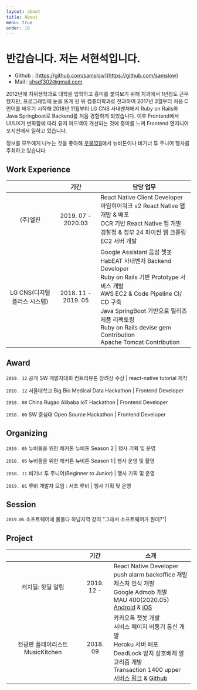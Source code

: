```yaml
---
layout: about
title: About
menu: true
order: 10
---
```


# 반갑습니다. 저는 서현석입니다.

- Github : [https://github.com/samslow](https://github.com/samslow)
- Mail : [shsdf302@gmail.com](mailto:shsdf302@gmail.com)

2012년에 치위생학과로 대학을 입학하고 흥미를 붙여보기 위해 치과에서 1년정도 근무했지만, 프로그래밍에 눈을 뜨게 된 뒤 컴퓨터학과로 전과하여 2017년 3월부터 처음 C언어를 배우기 시작해 2018년 11월부터 LG CNS 사내벤처에서 Ruby on Rails와 Java Springboot로 Backend를 처음 경험하게 되었습니다.
이후 Frontend에서 UI/UX가 변화함에 따라 유저 피드백이 개선되는 것에 흥미를 느껴 Frontend 엔지니어 포지션에서 일하고 있습니다.

정보를 모두에게 나누는 것을 좋아해 [우물128](https://www.notion.so/woomool/128-128-f0da263ba6e846d5970babd2abc32504)에서 뉴비톤이나 비기너 투 주니어 행사를 주최하고 있습니다.

## Work Experience

|                              |        기간         | 담당 업무                                                                                                                                                                                                                                                                       |
| :--------------------------: | :-----------------: | ------------------------------------------------------------------------------------------------------------------------------------------------------------------------------------------------------------------------------------------------------------------------------- |
|           (주)엘핀           | 2019. 07 - 2020.03  | React Native Client Developer<br>아임히어워크 v2 React Native 앱 개발 & 배포<br>OCR 기반 React Native 앱 개발<br>경찰청 & 정부 24 파이썬 웹 크롤링 EC2 서버 개발                                                                                                                |
| LG CNS(디지털 플러스 시스템) | 2018. 11 - 2019. 05 | Google Assistant 음성 챗봇 HabEAT 사내벤처 Backend Developer<br>Ruby on Rails 기반 Prototype 서비스 개발<br>AWS EC2 & Code Pipeline CI/ CD 구축 <br> Java SpringBoot 기반으로 릴리즈 제품 리팩토링 <br> Ruby on Rails devise gem Contribution<br>Apache Tomcat Contribution<br> |

## Award

`2019. 12` 공개 SW 개발자대회 컨트리뷰톤 장려상 수상 | react-native tutorial 제작

`2018. 12` 서울대학교 Big Bio Medical Data Hackathon | Frontend Developer

`2018. 08` China Rugao Alibaba IoT Hackathon | Frontend Developer

`2018. 06` SW 중심대 Open Source Hackathon | Frontend Developer

## Organizing

`2019. 05` 뉴비들을 위한 해커톤 뉴비톤 Season 2 | 행사 기획 및 운영

`2018. 05` 뉴비들을 위한 해커톤 뉴비톤 Season 1 | 행사 운영 및 촬영

`2018. 11` 비기너 투 주니어(Beginner to Junior) | 행사 기획 및 운영

`2019. 01` 루비 개발자 모임 : 서초 루비 | 행사 기획 및 운영

## Session

`2019.05` 소프트웨어에 물들다 하남지역 강의 "그래서 소프트웨어가 뭔데?"|

## Project

|                                  |    기간    | 소개                                                                                                                                                                                                                                                               |
| :------------------------------: | :--------: | ------------------------------------------------------------------------------------------------------------------------------------------------------------------------------------------------------------------------------------------------------------------ |
|        캐치딜: 핫딜 알림         | 2019. 12 - | React Native Developer<br>push alarm backoffice 개발<br>제스처 인식 개발<br>Google Admob 개발<br>MAU 400(2020.05)<br>[Android](play.google.com/store/apps/details?id=com.catchdeal) & [iOS](apps.apple.com/kr/app/id1493914556)                                    |
| 전광판 플레이리스트 MusicKitchen |  2018. 09  | 카카오톡 챗봇 개발<br>서비스 페이지 비동기 통신 개발<br>Heroku 서버 배포<br>DeadLock 방지 상호배제 알고리즘 개발<br>Transaction 1400 upper<br>[서비스 링크](https://rocky-coast-76546.herokuapp.com/) & [Github](https://github.com/samslow/likelion_musickitchen) |

<!-- ## 기타

- 구직중입니다. 메일로 연락 주세요! -->
